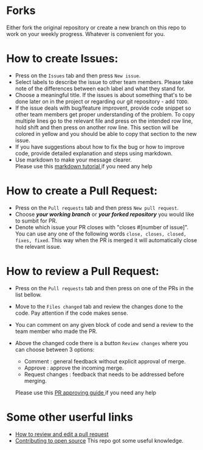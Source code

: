 # Forks
Either fork the original repository or create a new branch on this repo to work on your weekly progress. Whatever is convenient for you.


# How to create Issues:

- Press on the `Issues` tab and then press `New issue`.
- Select labels to describe the issue to other team members. Please take note of the differences between each label and what they stand for.
- Choose a meaningful title. If the issues is about something that's to be done later on in the project or regarding our git repository - add `TODO`.
- If the issue deals with bug/feature improvent, provide code snippet so other team members get proper understanding of the problem. To copy multiple lines go to the relevant 
 file and press on the intended row line, hold shift and then press on another row line. This section will be colored in yellow and you should be able to copy that section to the new issue.
- If you have suggestions about how to fix the bug or how to improve code, provide detailed explanation and steps using markdown.
- Use markdown to make your message clearer. </br>
Please use this [markdown tutorial ](https://guides.github.com/features/mastering-markdown/) if you need any help


# How to create a Pull Request:
- Press on the `Pull requests` tab and then press `New pull request`.
- Choose _**your working branch**_ or _**your forked repository**_ you would like to sumbit for PR.
- Denote which issue your PR closes with "closes #[number of issue]". You can use any one of the following words `close, closes, closed, fixes, fixed`. This way when
the PR is merged it will automatically close the relevant issue.


# How to review a Pull Request:
- Press on the `Pull requests` tab and then press on one of the PRs in the list bellow.
- Move to the `Files changed` tab and review the changes done to the code. Pay attention if the code makes sense.
- You can comment on any given block of code and send a review to the team member who made the PR. 
- Above the changed code there is a button `Review changes` where you can choose between 3 options:
  - Comment : general feedback without explicit approval of merge.
  - Approve : approve the incoming merge.
  - Request changes : feedback that needs to be addressed before merging.

  Please use this [PR approving guide ](https://docs.github.com/en/github/collaborating-with-issues-and-pull-requests/approving-a-pull-request-with-required-reviews) if you need any help
  
  
# Some other userful links
- [How to review and edit a pull request](https://zellwk.com/blog/edit-pull-request/)
- [Contributing to open source](https://github.com/freeCodeCamp/how-to-contribute-to-open-source) This repo got some useful knowledge.
